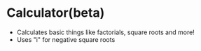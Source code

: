 # Calculator(beta)
 - Calculates basic things like factorials, square roots and more!
 - Uses "i" for negative square roots
